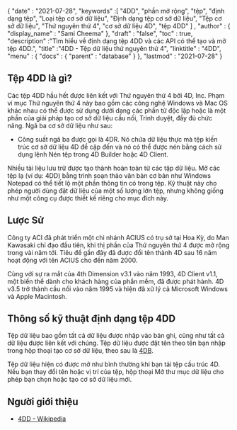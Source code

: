 {
  "date" : "2021-07-28",
  "keywords" :[ "4DD", "phần mở rộng", "tệp", "định dạng tệp", "Loại tệp cơ sở dữ liệu", "Định dạng tệp cơ sở dữ liệu", "Tệp cơ sở dữ liệu", "Thứ nguyên thứ 4", "cơ sở dữ liệu 4D", "tệp 4DD" ] ,
  "author" : {
    "display_name" : "Sami Cheema"
},
  "draft" : "false",
  "toc" : true,
  "description" :"Tìm hiểu về định dạng tệp 4DD và các API có thể tạo và mở tệp 4DD.",
  "title" :"4DD - Tệp dữ liệu thứ nguyên thứ 4",
  "linktitle" : "4DD",
  "menu" : {
    "docs" : {
      "parent" : "database"
}
},
  "lastmod" : "2021-07-28"
}

## Tệp 4DD là gì?

Các tệp 4DD hầu hết được liên kết với Thứ nguyên thứ 4 bởi 4D, Inc. Phạm vi mục Thứ nguyên thứ 4 này bao gồm các công nghệ Windows và Mac OS khác nhau có thể được sử dụng dưới dạng các phần tử độc lập hoặc là một phần của giải pháp tạo cơ sở dữ liệu cầu nối, Trình duyệt, đầy đủ chức năng. Ngã ba cơ sở dữ liệu như sau:

* Công suất ngã ba được gọi là 4DR. Nó chứa dữ liệu thực mà tệp kiến trúc cơ sở dữ liệu 4D đề cập đến và nó có thể được nén bằng cách sử dụng lệnh Nén tệp trong 4D Builder hoặc 4D Client.

Nhiều tài liệu lưu trữ được tạo thành hoàn toàn từ các tập dữ liệu. Mở các tệp lạ (ví dụ: 4DD) bằng trình soạn thảo văn bản cơ bản như Windows Notepad có thể tiết lộ một phần thông tin có trong tệp. Kỹ thuật này cho phép người dùng đặt dữ liệu của một số lượng lớn tệp, nhưng không giống như một công cụ được thiết kế riêng cho mục đích này.

## Lược Sử ##

Công ty ACI đã phát triển một chi nhánh ACIUS có trụ sở tại Hoa Kỳ, do Man Kawasaki chỉ đạo đầu tiên, khi thị phần của Thứ nguyên thứ 4 được mở rộng trong vài năm tới. Tiêu đề gần đây đã được đổi tên thành 4D sau 16 năm hoạt động với tên ACIUS cho đến năm 2000.

Cùng với sự ra mắt của 4th Dimension v3.1 vào năm 1993, 4D Client v1.1, một biến thể dành cho khách hàng của phần mềm, đã được phát hành. 4D v3.5 trở thành cầu nối vào năm 1995 và hiện đã xử lý cả Microsoft Windows và Apple Macintosh.


## Thông số kỹ thuật định dạng tệp 4DD ##

Tệp dữ liệu bao gồm tất cả dữ liệu được nhập vào bản ghi, cũng như tất cả dữ liệu được liên kết với chúng. Tệp dữ liệu được đặt tên theo tên bạn nhập trong hộp thoại tạo cơ sở dữ liệu, theo sau là [4DB](/vi/database/4db).

Tệp dữ liệu hiện có được mở như bình thường khi bạn tải tệp cấu trúc 4D. Nếu bạn thay đổi tên hoặc vị trí của tệp, hộp thoại Mở thư mục dữ liệu cho phép bạn chọn hoặc tạo cơ sở dữ liệu mới.

## Người giới thiệu ##

* [4DD - Wikipedia](https://en.m.wikipedia.org/wiki/4th_Dimension_(software))
